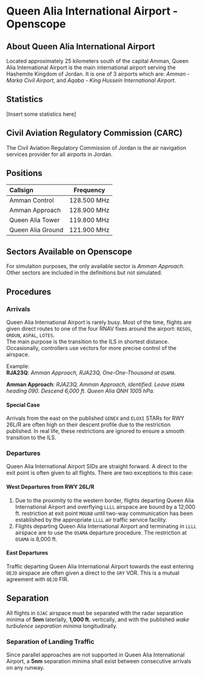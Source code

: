 # **Queen Alia International Airport - Openscope**

## **About Queen Alia International Airport**
Located approximately 25 kilometers south of the capital Amman, Queen Alia International Airport is the main international airport serving the Hashemite Kingdom of Jordan. It is one of 3 airports which are: *Amman - Marka Civil Airport*, and *Aqaba - King Hussein International Airport*.

## **Statistics**
[Insert some statistics here]

## **Civil Aviation Regulatory Commission (CARC)**
The Civil Aviation Regulatory Commission of Jordan is the air navigation services provider for all airports in Jordan.

## **Positions**

| Callsign | Frequency |
|:----------|:----------:|
| Amman Control | 128.500 MHz |
| Amman Approach | 128.900 MHz |
| Queen Alia Tower | 119.800 MHz |
| Queen Alia Ground | 121.900 MHz |

## **Sectors Available on Openscope**
For simulation purposes, the only available sector is *Amman Approach*. Other sectors are included in the definitions but not simulated.

## **Procedures**
### **Arrivals**
Queen Alia International Airport is rarely busy. Most of the time, flights are given direct routes to one of the four RNAV fixes around the airport: `RESOS`, `ORDUN`, `ASPAL`, `LOTES`.  
The main purpose is the transition to the ILS in shortest distance. Occasionally, controllers use vectors for more precise control of the airspace.  

Example:  
**RJA23Q**: *Amman Approach, RJA23Q, One-One-Thousand at `OSAMA`.*  

**Amman Approach**: *RJA23Q, Amman Approach, identified. Leave `OSAMA` heading 090. Descend 6,000 ft. Queen Alia QNH 1005 hPa.*  

#### **Special Case**
Arrivals from the east on the published `GENEX` and `ELOXI` STARs for RWY 26L/R are often high on their descent profile due to the restriction published. In real life, these restrictions are ignored to ensure a smooth transition to the ILS.

### **Departures**
Queen Alia International Airport SIDs are straight forward. A direct to the exit point is often given to all flights. There are two exceptions to this case:
#### **West Departures from RWY 26L/R**
1. Due to the proximity to the western border, flights departing Queen Alia International Airport and overflying `LLLL` airspace are bound by a 12,000 ft. restriction at exit point `MOUAB` until two-way communication has been established by the appropriate `LLLL` air traffic service facility.
2. Flights departing Queen Alia International Airport and terminating in `LLLL` airspace are to use the `OSAMA` departure procedure. The restriction at `OSAMA` is 8,000 ft.  

#### **East Departures**
Traffic departing Queen Alia International Airport towards the east entering `OEJD` airspace are often given a direct to the `GRY` VOR. This is a mutual agreement with `OEJD` FIR.

## **Separation**
All flights in `OJAC` airspace must be separated with the radar separation minima of **5nm** laterlally, **1,000 ft.** vertically, and with the published *wake turbulence separation minima* longitudinally.

### **Separation of Landing Traffic**
Since parallel approaches are not supported in Queen Alia International Airport, a **5nm** separation minima shall exist between consecutive arrivals on any runway.